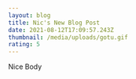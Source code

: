```yaml
---
layout: blog
title: Nic's New Blog Post
date: 2021-08-12T17:09:57.243Z
thumbnail: /media/uploads/gotu.gif
rating: 5
---
```

Nice Body